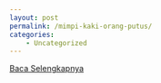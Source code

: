 ```yaml
---
layout: post
permalink: /mimpi-kaki-orang-putus/
categories:
    - Uncategorized
---
```


[Baca Selengkapnya](/02)